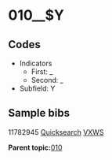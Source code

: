 # 010\_\_$Y

## Codes

-   Indicators
    -   First: \_
    -   Second: \_
-   Subfield: Y

## Sample bibs

11782945 [Quicksearch](https://search.library.yale.edu/catalog/11782945) [VXWS](http://prodorbis.library.yale.edu:7014/vxws/GetHoldingsService?bibId=11782945)

**Parent topic:**[010](../../tags/010/010.md)

